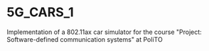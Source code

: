 # 5G_CARS_1
Implementation of a 802.11ax car simulator for the course "Project: Software-defined communication systems" at PoliTO
